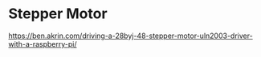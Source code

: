# Stepper Motor

https://ben.akrin.com/driving-a-28byj-48-stepper-motor-uln2003-driver-with-a-raspberry-pi/
